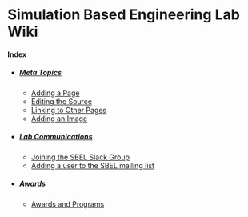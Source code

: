 # Simulation Based Engineering Lab Wiki

#### Index
- ##### [Meta Topics](/meta/)
	- [Adding a Page](/meta/adding-a-page)
	- [Editing the Source](/meta/editing-the-source)
	- [Linking to Other Pages](/meta/linking-to-other-pages)
	- [Adding an Image](/meta/adding-an-image)

- ##### [Lab Communications](/communication/)
	- [Joining the SBEL Slack Group](/communication/joining-the-sbel-slack-group)
	- [Adding a user to the SBEL mailing list](/communication/adding-a-user-to-the-sbel-mailing-list)

- ##### [Awards](/awards/)
    - [Awards and Programs](/awards/awards-and-programs)
